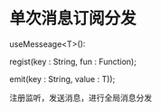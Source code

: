 # 单次消息订阅分发

useMesseage\<T>():

regist(key : String, fun : Function);

emit(key : String, value : T));

注册监听，发送消息，进行全局消息分发
